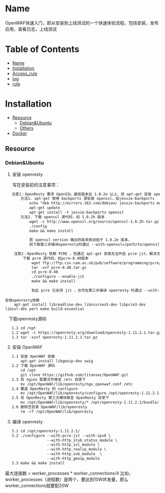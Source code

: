 Name
====

OpenWAF快速入门，即从安装到上线测试的一个快速体验流程，包括安装，发布应用，查看日志，上线测试

Table of Contents
=================

* [Name](#name)
* [Installation](#installation)
* [Access_rule](#access_rule)
* [log](#log)
* [rule](#rule)

Installation
============

* [Resource](#Resource)
    * [Debian&Ubuntu](#debian&ubuntu)
    * [Others](#others)
* [Docker](#docker)

Resource
--------

### Debian&Ubuntu  

1. 安装 openresty  

   写在安装前的注意事项：  
   
```txt
   注意1：OpenResty 要求 OpenSSL 最低版本在 1.0.2e 以上，但 apt-get 安装 openssl 不满足此版本，因此提供解决方法如下：  
       方法1. apt-get 使用 backports 源安装 openssl，如jessie-backports  
           echo "deb http://mirrors.163.com/debian/ jessie-backports main" >> /etc/apt/sources.list  
           apt-get update  
           apt-get install -t jessie-backports openssl  
       方法2. 下载 openssl 源代码，如 1.0.2h 版本  
           wget -c http://www.openssl.org/source/openssl-1.0.2h.tar.gz  
           ./config  
           make && make install  
           
           若 openssl version 输出的版本依旧低于 1.0.2e 版本，  
           则下面第三步编译openresty时通过 --with-openssl=/path/to/openssl-xxx/ 指定 openssl 安装路径  
           
    注意2：OpenResty 依赖 PCRE ，但通过 apt-get 安装无法开启 pcre-jit，解决方法：  
        下载 pcre 源代码，如pcre-8.40版本  
            wget ftp://ftp.csx.cam.ac.uk/pub/software/programming/pcre/pcre-8.40.tar.gz  
            tar -xvf pcre-8.40.tar.gz  
            cd pcre-8.40  
            ./configure --enable-jit  
            make && make install  
            
            到此 pcre 已支持 jit ，也可在第三步编译 openresty 时通过 --with-pcre=/path/to/pcre-xxx/ 指定 pcre 安装路径  
```

    安装openresty依赖  
        apt-get install libreadline-dev libncurses5-dev libpcre3-dev libssl-dev perl make build-essential

    下载openresty源码
```txt
   1.1 cd /opt  
   1.2 wget -c https://openresty.org/download/openresty-1.11.2.1.tar.gz  
   1.3 tar -xzvf openresty-1.11.2.1.tar.gz  
```

2. 安装 OpenWAF  

```txt
   2.1 安装 OpenWAF 依赖
       apt-get install libgeoip-dev swig  
   2.2 下载 OpenWAF 源码
       cd /opt  
       git clone https://github.com/titansec/OpenWAF.git  
   2.3 将 nginx 配置文件移至 /etc 目录下
       mv /opt/OpenWAF/lib/openresty/ngx_openwaf.conf /etc  
   2.4 覆盖 OpenResty 的 configure
       mv /opt/OpenWAF/lib/openresty/configure /opt/openresty-1.11.2.1  
   2.5 将 OpenResty 第三方模块移至 OpenResty 目录下
       mv /opt/OpenWAF/lib/openresty/* /opt/openresty-1.11.2.1/bundle/  
   2.6 删除空目录 OpenWAF/lib/openresty  
       rm -rf /opt/OpenWAF/lib/openresty  
```

3. 编译 openresty  

```txt
   3.1 cd /opt/openresty-1.11.2.1/  
   3.2 ./configure --with-pcre-jit --with-ipv6 \  
                   --with-http_stub_status_module \  
                   --with-http_ssl_module \  
                   --with-http_realip_module \  
                   --with-http_sub_module  \
                   --with-http_geoip_module
   3.3 make && make install 
```

最大连接数 = worker_processes * worker_connections/4
比如，worker_processes（进程数）是两个，要达到10W并发量，那么worker_connections就要配20W
